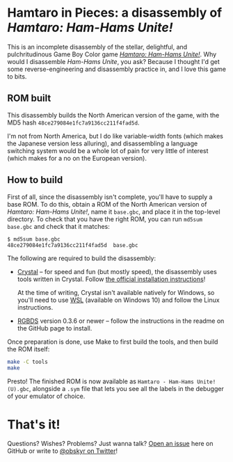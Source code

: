 # Hamtaro in Pieces: a disassembly of *Hamtaro: Ham-Hams Unite!*

This is an incomplete disassembly of the stellar, delightful, and pulchritudinous Game Boy Color game *[Hamtaro: Ham-Hams Unite!](https://en.wikipedia.org/wiki/Hamtaro_(video_game_series)#Ham-Hams_Unite!)*. Why would I disassemble *Ham-Hams Unite*, you ask? Because I thought I'd get some reverse-engineering and disassembly practice in, and I love this game to bits.

## ROM built

This disassembly builds the North American version of the game, with the MD5 hash `48ce279084e1fc7a9136cc211f4fad5d`.

I'm not from North America, but I do like variable-width fonts (which makes the Japanese version less alluring), and disassembling a language switching system would be a whole lot of pain for very little of interest (which makes for a no on the European version).

## How to build

First of all, since the disassembly isn't complete, you'll have to supply a base ROM. To do this, obtain a ROM of the North American version of *Hamtaro: Ham-Hams Unite!*, name it `base.gbc`, and place it in the top-level directory. To check that you have the right ROM, you can run `md5sum base.gbc` and check that it matches:

```
$ md5sum base.gbc
48ce279084e1fc7a9136cc211f4fad5d  base.gbc
```

The following are required to build the disassembly:

* [Crystal](https://crystal-lang.org/) – for speed and fun (but mostly speed), the disassembly uses tools written in Crystal. Follow [the official installation instructions](https://crystal-lang.org/docs/installation/)!
  
  At the time of writing, Crystal isn't available natively for Windows, so you'll need to use [WSL](https://docs.microsoft.com/en-us/windows/wsl/install-win10) (available on Windows 10) and follow the Linux instructions.
* [RGBDS](https://github.com/rednex/rgbds) version 0.3.6 or newer – follow the instructions in the readme on the GitHub page to install.

Once preparation is done, use Make to first build the tools, and then build the ROM itself:

```bash
make -C tools
make
```

Presto! The finished ROM is now available as `Hamtaro - Ham-Hams Unite! (U).gbc`, alongside a `.sym` file that lets you see all the labels in the debugger of your emulator of choice.

# That's it!

Questions? Wishes? Problems? Just wanna talk? [Open an issue](https://github.com/obskyr/hamtaro-in-pieces/issues) here on GitHub or write to [@obskyr on Twitter](https://twitter.com/obskyr)!
